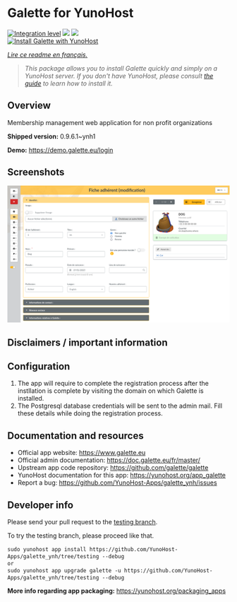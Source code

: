 <!--
N.B.: This README was automatically generated by https://github.com/YunoHost/apps/tree/master/tools/README-generator
It shall NOT be edited by hand.
-->

# Galette for YunoHost

[![Integration level](https://dash.yunohost.org/integration/galette.svg)](https://dash.yunohost.org/appci/app/galette) ![](https://ci-apps.yunohost.org/ci/badges/galette.status.svg) ![](https://ci-apps.yunohost.org/ci/badges/galette.maintain.svg)  
[![Install Galette with YunoHost](https://install-app.yunohost.org/install-with-yunohost.svg)](https://install-app.yunohost.org/?app=galette)

*[Lire ce readme en français.](./README_fr.md)*

> *This package allows you to install Galette quickly and simply on a YunoHost server.
If you don't have YunoHost, please consult [the guide](https://yunohost.org/#/install) to learn how to install it.*

## Overview

Membership management web application for non profit organizations

**Shipped version:** 0.9.6.1~ynh1

**Demo:** https://demo.galette.eu/login

## Screenshots

![](./doc/screenshots/edit_member.png)

## Disclaimers / important information

## Configuration

1. The app will require to complete the registration process after the instllation is complete by visiting the domain on which Galette is installed.
1. The Postgresql database credentials will be sent to the admin mail. Fill these details while doing the registration process.

## Documentation and resources

* Official app website: https://www.galette.eu
* Official admin documentation: https://doc.galette.eu/fr/master/
* Upstream app code repository: https://github.com/galette/galette
* YunoHost documentation for this app: https://yunohost.org/app_galette
* Report a bug: https://github.com/YunoHost-Apps/galette_ynh/issues

## Developer info

Please send your pull request to the [testing branch](https://github.com/YunoHost-Apps/galette_ynh/tree/testing).

To try the testing branch, please proceed like that.
```
sudo yunohost app install https://github.com/YunoHost-Apps/galette_ynh/tree/testing --debug
or
sudo yunohost app upgrade galette -u https://github.com/YunoHost-Apps/galette_ynh/tree/testing --debug
```

**More info regarding app packaging:** https://yunohost.org/packaging_apps